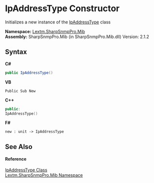 # IpAddressType Constructor 
 

Initializes a new instance of the <a href="T_Lextm_SharpSnmpPro_Mib_IpAddressType">IpAddressType</a> class

**Namespace:**&nbsp;<a href="N_Lextm_SharpSnmpPro_Mib">Lextm.SharpSnmpPro.Mib</a><br />**Assembly:**&nbsp;SharpSnmpPro.Mib (in SharpSnmpPro.Mib.dll) Version: 2.1.2

## Syntax

**C#**<br />
``` C#
public IpAddressType()
```

**VB**<br />
``` VB
Public Sub New
```

**C++**<br />
``` C++
public:
IpAddressType()
```

**F#**<br />
``` F#
new : unit -> IpAddressType
```


## See Also


#### Reference
<a href="T_Lextm_SharpSnmpPro_Mib_IpAddressType">IpAddressType Class</a><br /><a href="N_Lextm_SharpSnmpPro_Mib">Lextm.SharpSnmpPro.Mib Namespace</a><br />